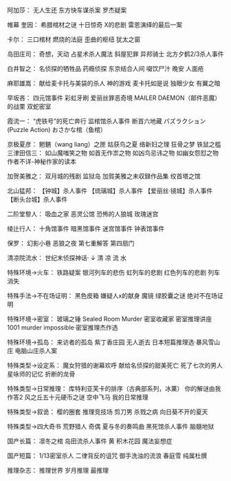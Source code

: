 
阿加莎：
无人生还
东方快车谋杀案
罗杰疑案 

帷幕
奎因：
希腊棺材之谜
十日惊奇
X的悲剧
雷恩演绎的最后一案

卡尔：
三口棺材
燃烧的法庭
歪曲的枢纽
犹太之窗

岛田庄司：
奇想，天动
占星术杀人魔法
斜屋犯罪
异邦骑士
北方夕鹤2/3杀人事件

白井智之：
名侦探的牺牲品
药瘾侦探
东京结合人间
啜饮尸汁
晚安 人面疮

麻耶雄嵩：
献给麦卡托与美袋的杀人
神的游戏
麦卡托如是说
独眼少女
有翼之暗

早坂吝：
四元馆事件
彩虹牙刷
爱丽丝罪恶奇境
MAILER DAEMON（邮件恶魔）的战栗
双蛇密室

霞流一：
“虎铁号”的死亡奔行
监棺馆杀人事件
断首六地藏
パズラクション(Puzzle Action)
おさかな棺（鱼棺）

京极夏彦：
魍魉（wang liang）之匣
姑获鸟之夏
络新妇之理
狂骨之梦
铁鼠之槛
三津田信三：
如山魔嗤笑之物
如首无作祟之物
如凶鸟忌讳之物
如幽女怨怼之物 
作者不详-神秘作家的读本

加贺美雅之：
双月城的残剧
监狱岛
加賀美雅之未収録作品集
绞首塔之馆

北山猛邦：
【钟城】杀人事件
【琉璃城】杀人事件
【爱丽丝·镜城】杀人事件
【断头台城】杀人事件

二阶堂黎人：
吸血之家
恶灵公馆
恐怖的人狼城
玫瑰迷宫

绫辻行人：
十角馆事件
暗黑馆事件
迷宫馆事件
钟表馆事件

保罗：
幻影小巷
恶狼之夜
第七重解答
第四扇门

清凉院流水：
世纪末侦探神话·
↓
清
凉
流
水

特殊环境→火车：
铁路疑案
银河列车的悲伤
虹列车的悲剧
红色列车的悲剧
列车消失

特殊手法→不在场证明：
黑色皮箱
嫌疑人x的献身
魔镜
绿胶囊之谜
绝对不在场证明

特殊环境→密室：
玻璃之锤
Sealed Room Murder
密室收藏家
密室推理讲座1001
murder impossible·密室推理杰作选

特殊环境→孤岛：
来访者的孤岛
紫丁香庄园
无人逝去
日本短篇推理选·暴风雪山庄
电脑山庄杀人案

特殊类型→设定系：
魔女狩猎的谢幕欢呼
献给名侦探的甜美死亡
死了七次的男人
星咏师的记忆
折断的龙骨

特殊类型→日常推理：
库特利亚芙卡的排序（古典部系列，冰菓）
你的解谜由我作答2
风之丘五十元硬币之谜
空中飞马
我的日常推理

特殊类型→叙诡：
樱的圈套
推理竞技场
剪刀男
杀戮之病
向日葵不开的夏天

特殊类型→四大奇书
荒野猎人
奇偶
夏与冬的奏鸣曲
黑死馆杀人事件
脑髓地狱

国产长篇：
凛冬之棺
岛田流杀人事件
黄
积木花园
魔法妄想症

国产短篇：
1/13密室杀人
二律背反的诅咒
御手洗浊的流浪
春庭雪
纯属杜撰

推理杂志：
推理世界
岁月推理
最推理
